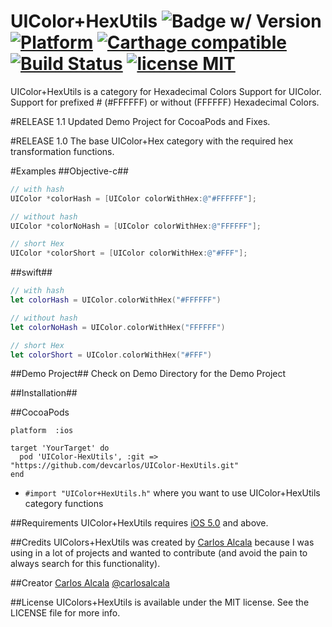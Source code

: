 # UIColor+HexUtils ![Badge w/ Version](https://cocoapod-badges.herokuapp.com/v/UIColor-HexUtils/badge.png) [![Platform](https://img.shields.io/cocoapods/p/UIColor-HexUtils.svg)](http://cocoadocs.org/docsets/UIColor-HexUtils/) [![Carthage compatible](https://img.shields.io/badge/Carthage-compatible-4BC51D.svg?style=flat)](https://github.com/Carthage/Carthage) [![Build Status](https://travis-ci.org/devcarlos/UIColor-HexUtils.svg)](https://travis-ci.org/devcarlos/UIColor-HexUtils) [![license MIT](https://img.shields.io/cocoapods/l/UIColor-HexUtils.svg)](http://opensource.org/licenses/MIT)

UIColor+HexUtils is a category for Hexadecimal Colors Support for UIColor. Support for prefixed # (#FFFFFF) or without (FFFFFF) Hexadecimal Colors.

#RELEASE 1.1
Updated Demo Project for CocoaPods and Fixes.

#RELEASE 1.0
The base UIColor+Hex category with the required hex transformation functions.


#Examples
##Objective-c##
``` objective-c
// with hash
UIColor *colorHash = [UIColor colorWithHex:@"#FFFFFF"];

// without hash
UIColor *colorNoHash = [UIColor colorWithHex:@"FFFFFF"];

// short Hex
UIColor *colorShort = [UIColor colorWithHex:@"#FFF"];
```
##swift##
``` swift
// with hash
let colorHash = UIColor.colorWithHex("#FFFFFF")

// without hash
let colorNoHash = UIColor.colorWithHex("FFFFFF")

// short Hex
let colorShort = UIColor.colorWithHex("#FFF")
```

##Demo Project##
Check on Demo Directory for the Demo Project

##Installation##

##CocoaPods

```
platform  :ios

target 'YourTarget' do
  pod 'UIColor-HexUtils', :git => "https://github.com/devcarlos/UIColor-HexUtils.git"
end

```
* `#import "UIColor+HexUtils.h"` where you want to use UIColor+HexUtils category functions

##Requirements
UIColor+HexUtils requires [iOS 5.0](http://developer.apple.com/library/ios/#releasenotes/General/WhatsNewIniPhoneOS/Articles/iPhoneOS4.html) and above.

##Credits
UIColors+HexUtils was created by [Carlos Alcala](https://github.com/devcarlos) because I was using in a lot of projects and wanted to contribute (and avoid the pain to always search for this functionality).


##Creator
[Carlos Alcala](https://github.com/devcarlos) [@carlosalcala](https://twitter.com/carlosalcala)

##License
UIColors+HexUtils is available under the MIT license. See the LICENSE file for more info.
